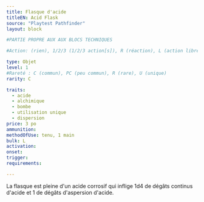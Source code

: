 ```yaml
---
title: Flasque d'acide
titleEN: Acid Flask
source: "Playtest Pathfinder"
layout: block

#PARTIE PROPRE AUX AUX BLOCS TECHNIQUES

#Action: (rien), 1/2/3 (1/2/3 action[s]), R (réaction), L (action libre)

type: Objet
level: 1
#Rareté : C (commun), PC (peu commun), R (rare), U (unique)
rarity: C

traits:
  - acide
  - alchimique
  - bombe
  - utilisation unique
  - dispersion
price: 3 po
ammunition:
methodOfUse: tenu, 1 main
bulk: L
activation: 
onset: 
trigger:
requirements:

---
```


La flasque est pleine d'un acide corrosif qui inflige 1d4 de dégâts continus d'acide et 1 de dégâts d'aspersion d'acide.